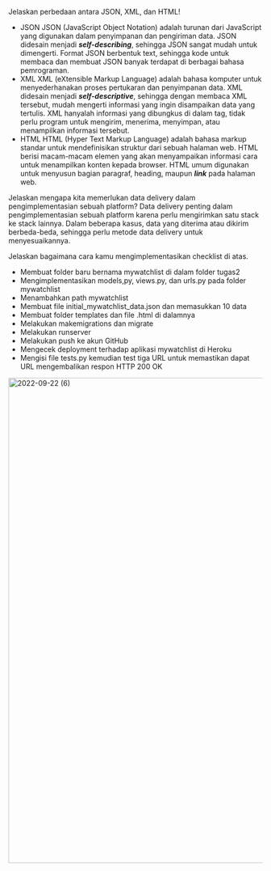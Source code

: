 Jelaskan perbedaan antara JSON, XML, dan HTML!
- JSON
JSON (JavaScript Object Notation) adalah turunan dari JavaScript yang digunakan dalam penyimpanan dan pengiriman data.
JSON didesain menjadi ***self-describing***, sehingga JSON sangat mudah untuk dimengerti.
Format JSON berbentuk text, sehingga kode untuk membaca dan membuat JSON banyak terdapat di berbagai bahasa pemrograman.
- XML
XML (eXtensible Markup Language) adalah bahasa komputer untuk menyederhanakan proses pertukaran dan penyimpanan data.
XML didesain menjadi ***self-descriptive***, sehingga dengan membaca XML tersebut, mudah mengerti informasi yang ingin disampaikan data yang tertulis.
XML hanyalah informasi yang dibungkus di dalam tag, tidak perlu program untuk mengirim, menerima, menyimpan, atau menampilkan informasi tersebut.
- HTML
HTML (Hyper Text Markup Language) adalah bahasa markup standar untuk mendefinisikan struktur dari sebuah halaman web.
HTML berisi macam-macam elemen yang akan menyampaikan informasi cara untuk menampilkan konten kepada browser.
HTML umum digunakan untuk menyusun bagian paragraf, heading, maupun ***link*** pada halaman web.

Jelaskan mengapa kita memerlukan data delivery dalam pengimplementasian sebuah platform?
Data delivery penting dalam pengimplementasian sebuah platform karena perlu mengirimkan satu stack ke stack lainnya. Dalam beberapa kasus, data yang diterima atau dikirim berbeda-beda, sehingga perlu metode data delivery untuk menyesuaikannya.

Jelaskan bagaimana cara kamu mengimplementasikan checklist di atas.
- Membuat folder baru bernama mywatchlist di dalam folder tugas2
- Mengimplementasikan models,py, views.py, dan urls.py pada folder mywatchlist
- Menambahkan path mywatchlist
- Membuat file initial_mywatchlist_data.json dan memasukkan 10 data
- Membuat folder templates dan file .html di dalamnya
- Melakukan makemigrations dan migrate
- Melakukan runserver
- Melakukan push ke akun GitHub
- Mengecek deployment terhadap aplikasi mywatchlist di Heroku 
- Mengisi file tests.py kemudian test tiga URL untuk memastikan dapat URL mengembalikan respon HTTP 200 OK

<img width="960" alt="2022-09-22 (6)" src="https://user-images.githubusercontent.com/112617861/191643071-b9eb2e0b-1599-45ec-b6b5-17fe1075c123.png">
